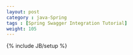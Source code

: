 ```yaml
---
layout: post
category : java-Spring
tags : [Spring Swagger Integration Tutorial]
weight: 105
---
```


{% include JB/setup %}
